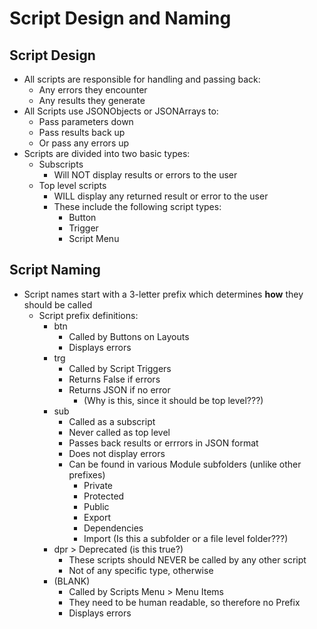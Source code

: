 # Script Design and Naming

## Script Design

- All scripts are responsible for handling and passing back:
  - Any errors they encounter
  - Any results they generate
- All Scripts use JSONObjects or JSONArrays to:
  - Pass parameters down
  - Pass results back up
  - Or pass any errors up
- Scripts are divided into two basic types:
  - Subscripts
    - Will NOT display results or errors to the user
  - Top level scripts 
    - WILL display any returned result or error to the user
    - These include the following script types:
      - Button
      - Trigger
      - Script Menu

## Script Naming

- Script names start with a 3-letter prefix which determines **how** they should be called
  - Script prefix definitions:
    - btn
      - Called by Buttons on Layouts
      - Displays errors
    - trg
      - Called by Script Triggers
      - Returns False if errors
      - Returns JSON if no error 
        - (Why is this, since it should be top level???)
    - sub
      - Called as a subscript
      - Never called as top level 
      - Passes back results or errrors in JSON format
      - Does not display errors
      - Can be found in various Module subfolders (unlike other prefixes)
        - Private
        - Protected
        - Public
        - Export
        - Dependencies
        - Import (Is this a subfolder or a file level folder???)
    - dpr > Deprecated (is this true?)
      - These scripts should NEVER be called by any other script
      - Not of any specific type, otherwise
    - (BLANK)
      - Called by Scripts Menu > Menu Items
      - They need to be human readable, so therefore no Prefix
      - Displays errors
